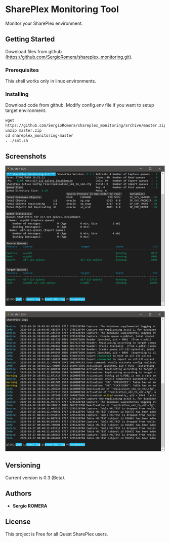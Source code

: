 # SharePlex Monitoring Tool

Monitor your SharePlex environment.

## Getting Started

Download files from github (https://github.com/SergioRomera/shareplex_monitoring.git).


### Prerequisites

This shell works only in linux environments.


### Installing

Download code from github.
Modify config.env file if you want to setup target environment.


```
wget https://github.com/SergioRomera/shareplex_monitoring/archive/master.zip
unzip master.zip
cd shareplex_monitoring-master
. ./smt.sh
```
## Screenshots

![](./images/smt.png)

![](./images/smt_logs.png)

## Versioning

Current version is 0.3 (Beta). 

## Authors

* **Sergio ROMERA**


## License

This project is Free for all Quest SharePlex users.

